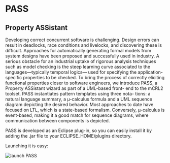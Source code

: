 PASS
=========

## Property ASSistant

Developing correct concurrent software is challenging. Design errors 
can result in deadlocks, race conditions and livelocks, and discovering these is
difficult. Approaches for automatically generating formal models from system
designs have been proposed and successfully used in industry. A serious obstacle
for an industrial uptake of rigorous analysis techniques such as model checking is
the steep learning curve associated to the languages—typically temporal logics—
used for specifying the application-specific properties to be checked. To bring the
process of correctly eliciting functional properties closer to software engineers,
we introduce PASS, a Property ASSistant wizard as part of a UML-based front-
end to the mCRL2 toolset. PASS instantiates pattern templates using three nota-
tions: a natural language summary, a μ-calculus formula and a UML sequence
diagram depicting the desired behavior. Most approaches to date have focused
on LTL, which is a state-based formalism. Conversely, μ-calculus is event-based,
making it a good match for sequence diagrams, where communication between
components is depicted. 

PASS is developed as an Eclipse plug-in, so you can easily install it by adding the .jar file to your ECLIPSE_HOME/plugins directory.

Launching it is easy:

![launch PASS](https://raw.github.com/remenska/PASS/master/screenshots/PASSlaunch.png)